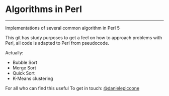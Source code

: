 # Algorithms in Perl

***

Implementations of several common algorithm in Perl 5

This git has study purposes to get a feel on how to approach problems with Perl, all code is adapted to Perl from pseudocode.

Actually:

- Bubble Sort
- Merge Sort
- Quick Sort
- K-Means clustering

For all who can find this useful
To get in touch: [@danielepiccone](https://twitter.com/danielepiccone)
